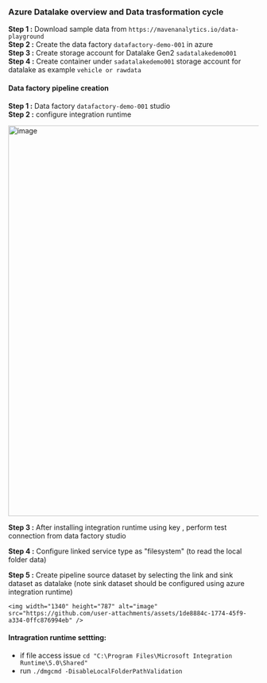### Azure Datalake overview and Data trasformation cycle

**Step 1 :** Download sample data from `https://mavenanalytics.io/data-playground`  
**Step 2 :** Create the data factory `datafactory-demo-001` in azure  
**Step 3 :** Create storage account for Datalake Gen2 `sadatalakedemo001`  
**Step 4 :** Create container under `sadatalakedemo001` storage account for datalake as example `vehicle or rawdata`  

#### Data factory pipeline creation   

**Step 1 :**  Data factory `datafactory-demo-001`  studio  
**Step 2 :**  configure integration runtime  

<img width="1340" height="787" alt="image" src="https://github.com/user-attachments/assets/970a615b-3a77-4c6a-814a-436b8e950507" />

    
**Step 3 :**  After installing integration runtime using key , perform test connection from data factory studio      

**Step 4 :**  Configure linked service type as "filesystem" (to read the local folder data)  

**Step 5 :**  Create pipeline source dataset by selecting the link and sink dataset as datalake (note sink dataset should be configured using azure integration runtime)    

    <img width="1340" height="787" alt="image" src="https://github.com/user-attachments/assets/1de8884c-1774-45f9-a334-0ffc876994eb" />


#### Intragration runtime settting:  
* if file access issue `cd "C:\Program Files\Microsoft Integration Runtime\5.0\Shared"`  
* run `./dmgcmd -DisableLocalFolderPathValidation`  
